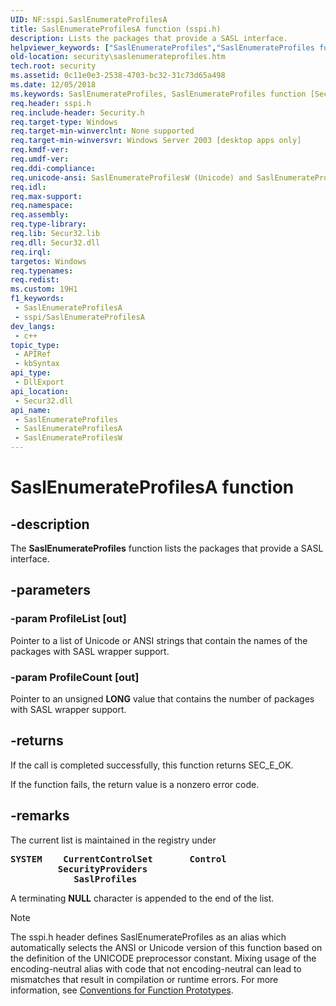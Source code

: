 ```yaml
---
UID: NF:sspi.SaslEnumerateProfilesA
title: SaslEnumerateProfilesA function (sspi.h)
description: Lists the packages that provide a SASL interface.
helpviewer_keywords: ["SaslEnumerateProfiles","SaslEnumerateProfiles function [Security]","SaslEnumerateProfilesA","SaslEnumerateProfilesW","security.saslenumerateprofiles","sspi/SaslEnumerateProfiles","sspi/SaslEnumerateProfilesA","sspi/SaslEnumerateProfilesW"]
old-location: security\saslenumerateprofiles.htm
tech.root: security
ms.assetid: 0c11e0e3-2538-4703-bc32-31c73d65a498
ms.date: 12/05/2018
ms.keywords: SaslEnumerateProfiles, SaslEnumerateProfiles function [Security], SaslEnumerateProfilesA, SaslEnumerateProfilesW, security.saslenumerateprofiles, sspi/SaslEnumerateProfiles, sspi/SaslEnumerateProfilesA, sspi/SaslEnumerateProfilesW
req.header: sspi.h
req.include-header: Security.h
req.target-type: Windows
req.target-min-winverclnt: None supported
req.target-min-winversvr: Windows Server 2003 [desktop apps only]
req.kmdf-ver: 
req.umdf-ver: 
req.ddi-compliance: 
req.unicode-ansi: SaslEnumerateProfilesW (Unicode) and SaslEnumerateProfilesA (ANSI)
req.idl: 
req.max-support: 
req.namespace: 
req.assembly: 
req.type-library: 
req.lib: Secur32.lib
req.dll: Secur32.dll
req.irql: 
targetos: Windows
req.typenames: 
req.redist: 
ms.custom: 19H1
f1_keywords:
 - SaslEnumerateProfilesA
 - sspi/SaslEnumerateProfilesA
dev_langs:
 - c++
topic_type:
 - APIRef
 - kbSyntax
api_type:
 - DllExport
api_location:
 - Secur32.dll
api_name:
 - SaslEnumerateProfiles
 - SaslEnumerateProfilesA
 - SaslEnumerateProfilesW
---
```


# SaslEnumerateProfilesA function


## -description

The <b>SaslEnumerateProfiles</b> function lists the packages that provide a SASL interface.

## -parameters

### -param ProfileList [out]

Pointer to a list of Unicode or ANSI strings that contain the names of the packages with SASL wrapper support.

### -param ProfileCount [out]

Pointer to an unsigned <b>LONG</b> value that contains the number of packages with SASL wrapper support.

## -returns

If the call is completed successfully, this function returns SEC_E_OK.

If the function fails, the return value is a nonzero error code.

## -remarks

The current list is maintained in the registry under <pre><b>SYSTEM</b>
   <b>CurrentControlSet</b>
      <b>Control</b>
         <b>SecurityProviders</b>
            <b>SaslProfiles</b></pre>


A terminating <b>NULL</b> character is appended to the end of the list.




> [!NOTE]
> The sspi.h header defines SaslEnumerateProfiles as an alias which automatically selects the ANSI or Unicode version of this function based on the definition of the UNICODE preprocessor constant. Mixing usage of the encoding-neutral alias with code that not encoding-neutral can lead to mismatches that result in compilation or runtime errors. For more information, see [Conventions for Function Prototypes](/windows/win32/intl/conventions-for-function-prototypes).

